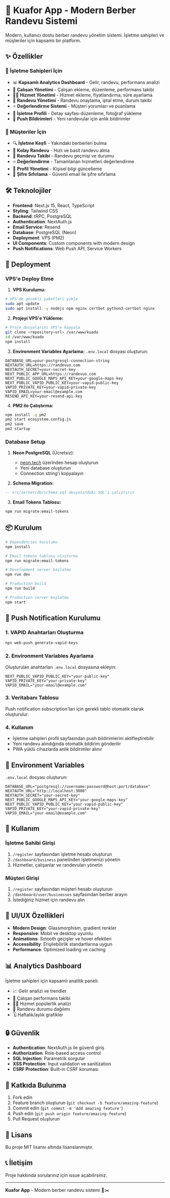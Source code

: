 # 🏢 Kuafor App - Modern Berber Randevu Sistemi

Modern, kullanıcı dostu berber randevu yönetim sistemi. İşletme sahipleri ve müşteriler için kapsamlı bir platform.

## ✨ Özellikler

### 🏪 İşletme Sahipleri İçin
- 📊 **Kapsamlı Analytics Dashboard** - Gelir, randevu, performans analizi
- 👥 **Çalışan Yönetimi** - Çalışan ekleme, düzenleme, performans takibi
- 💇‍♂️ **Hizmet Yönetimi** - Hizmet ekleme, fiyatlandırma, süre ayarlama
- 📅 **Randevu Yönetimi** - Randevu onaylama, iptal etme, durum takibi
- ⭐ **Değerlendirme Sistemi** - Müşteri yorumları ve puanlama
- 🏢 **İşletme Profili** - Detay sayfası düzenleme, fotoğraf yükleme
- 🔔 **Push Bildirimleri** - Yeni randevular için anlık bildirimler

### 👤 Müşteriler İçin
- 🔍 **İşletme Keşfi** - Yakındaki berberleri bulma
- 📅 **Kolay Randevu** - Hızlı ve basit randevu alma
- 📱 **Randevu Takibi** - Randevu geçmişi ve durumu
- ⭐ **Değerlendirme** - Tamamlanan hizmetleri değerlendirme
- 👤 **Profil Yönetimi** - Kişisel bilgi güncelleme
- 🔐 **Şifre Sıfırlama** - Güvenli email ile şifre sıfırlama

## 🛠️ Teknolojiler

- **Frontend**: Next.js 15, React, TypeScript
- **Styling**: Tailwind CSS
- **Backend**: tRPC, PostgreSQL
- **Authentication**: NextAuth.js
- **Email Service**: Resend
- **Database**: PostgreSQL (Neon)
- **Deployment**: VPS (PM2)
- **UI Components**: Custom components with modern design
- **Push Notifications**: Web Push API, Service Workers

## 🚀 Deployment

### VPS'e Deploy Etme

1. **VPS Kurulumu:**
```bash
# VPS'de gerekli paketleri yükle
sudo apt update
sudo apt install -y nodejs npm nginx certbot python3-certbot-nginx
```

2. **Projeyi VPS'e Yükleme:**
```bash
# Proje dosyalarını VPS'e kopyala
git clone <repository-url> /var/www/kuado
cd /var/www/kuado
npm install
```

3. **Environment Variables Ayarlama:**
`.env.local` dosyası oluşturun:

```env
DATABASE_URL=your-postgresql-connection-string
NEXTAUTH_URL=https://randevuo.com
NEXTAUTH_SECRET=your-secret-key
NEXT_PUBLIC_APP_URL=https://randevuo.com
NEXT_PUBLIC_GOOGLE_MAPS_API_KEY=your-google-maps-key
NEXT_PUBLIC_VAPID_PUBLIC_KEY=your-vapid-public-key
VAPID_PRIVATE_KEY=your-vapid-private-key
VAPID_EMAIL=your-email@example.com
RESEND_API_KEY=your-resend-api-key
```

4. **PM2 ile Çalıştırma:**
```bash
npm install -g pm2
pm2 start ecosystem.config.js
pm2 save
pm2 startup
```

### Database Setup

1. **Neon PostgreSQL** (Ücretsiz):
   - [neon.tech](https://neon.tech) üzerinden hesap oluşturun
   - Yeni database oluşturun
   - Connection string'i kopyalayın

2. **Schema Migration:**
```sql
-- src/server/db/schema.sql dosyasındaki SQL'i çalıştırın
```

3. **Email Tokens Tablosu:**
```bash
npm run migrate:email-tokens
```

## 📦 Kurulum

```bash
# Dependencies kurulumu
npm install

# Email tokens tablosu oluşturma
npm run migrate:email-tokens

# Development server başlatma
npm run dev

# Production build
npm run build

# Production server başlatma
npm start
```

## 🔔 Push Notification Kurulumu

### 1. VAPID Anahtarları Oluşturma
```bash
npx web-push generate-vapid-keys
```

### 2. Environment Variables Ayarlama
Oluşturulan anahtarları `.env.local` dosyasına ekleyin:
```env
NEXT_PUBLIC_VAPID_PUBLIC_KEY="your-public-key"
VAPID_PRIVATE_KEY="your-private-key"
VAPID_EMAIL="your-email@example.com"
```

### 3. Veritabanı Tablosu
Push notification subscription'ları için gerekli tablo otomatik olarak oluşturulur.

### 4. Kullanım
- İşletme sahipleri profil sayfasından push bildirimlerini aktifleştirebilir
- Yeni randevu alındığında otomatik bildirim gönderilir
- PWA yüklü cihazlarda anlık bildirimler alınır

## 🔧 Environment Variables

`.env.local` dosyası oluşturun:

```env
DATABASE_URL="postgresql://username:password@host:port/database"
NEXTAUTH_URL="http://localhost:3000"
NEXTAUTH_SECRET="your-secret-key"
NEXT_PUBLIC_GOOGLE_MAPS_API_KEY="your-google-maps-key"
NEXT_PUBLIC_VAPID_PUBLIC_KEY="your-vapid-public-key"
VAPID_PRIVATE_KEY="your-vapid-private-key"
VAPID_EMAIL="your-email@example.com"
```

## 📱 Kullanım

### İşletme Sahibi Girişi
1. `/register` sayfasından işletme hesabı oluşturun
2. `/dashboard/business` panelinden işletmenizi yönetin
3. Hizmetler, çalışanlar ve randevuları yönetin

### Müşteri Girişi
1. `/register` sayfasından müşteri hesabı oluşturun
2. `/dashboard/user/businesses` sayfasından berber arayın
3. İstediğiniz hizmet için randevu alın

## 🎨 UI/UX Özellikleri

- **Modern Design**: Glassmorphism, gradient renkler
- **Responsive**: Mobil ve desktop uyumlu
- **Animations**: Smooth geçişler ve hover efektleri
- **Accessibility**: Erişilebilirlik standartlarına uygun
- **Performance**: Optimized loading ve caching

## 📊 Analytics Dashboard

İşletme sahipleri için kapsamlı analitik paneli:
- 📈 Gelir analizi ve trendler
- 👥 Çalışan performans takibi
- 💇‍♂️ Hizmet popülerlik analizi
- 📅 Randevu durumu dağılımı
- 🗓️ Haftalık/aylık grafikler

## 🔒 Güvenlik

- **Authentication**: NextAuth.js ile güvenli giriş
- **Authorization**: Role-based access control
- **SQL Injection**: Parametrik sorgular
- **XSS Protection**: Input validation ve sanitization
- **CSRF Protection**: Built-in CSRF koruması

## 🤝 Katkıda Bulunma

1. Fork edin
2. Feature branch oluşturun (`git checkout -b feature/amazing-feature`)
3. Commit edin (`git commit -m 'Add amazing feature'`)
4. Push edin (`git push origin feature/amazing-feature`)
5. Pull Request oluşturun

## 📄 Lisans

Bu proje MIT lisansı altında lisanslanmıştır.

## 📞 İletişim

Proje hakkında sorularınız için issue açabilirsiniz.

---

**Kuafor App** - Modern berber randevu sistemi 🏢✂️
